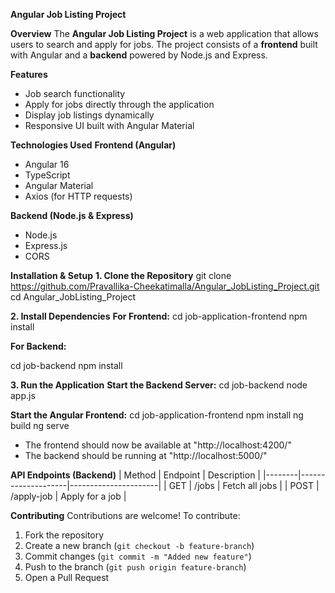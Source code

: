 **Angular Job Listing Project**

**Overview**
The **Angular Job Listing Project** is a web application that allows users to search and apply for jobs. The project consists of a **frontend** built with Angular and a **backend** powered by Node.js and Express.

**Features**
- Job search functionality
- Apply for jobs directly through the application
- Display job listings dynamically
- Responsive UI built with Angular Material

**Technologies Used**
**Frontend (Angular)**
- Angular 16
- TypeScript
- Angular Material
- Axios (for HTTP requests)

**Backend (Node.js & Express)**
- Node.js
- Express.js
- CORS

**Installation & Setup**
**1. Clone the Repository**
git clone https://github.com/Pravallika-Cheekatimalla/Angular_JobListing_Project.git
cd Angular_JobListing_Project


**2. Install Dependencies**
**For Frontend:**
cd job-application-frontend
npm install

**For Backend:**

cd job-backend
npm install


**3. Run the Application**
**Start the Backend Server:**
cd job-backend
node app.js

**Start the Angular Frontend:**
cd job-application-frontend
npm install
ng build
ng serve

- The frontend should now be available at "http://localhost:4200/"
- The backend should be running at "http://localhost:5000/"

**API Endpoints (Backend)**
| Method | Endpoint            | Description          |
|--------|--------------------|----------------------|
| GET    | /jobs              | Fetch all jobs      |
| POST   | /apply-job         | Apply for a job     |



**Contributing**
Contributions are welcome! To contribute:
1. Fork the repository
2. Create a new branch (`git checkout -b feature-branch`)
3. Commit changes (`git commit -m "Added new feature"`)
4. Push to the branch (`git push origin feature-branch`)
5. Open a Pull Request



